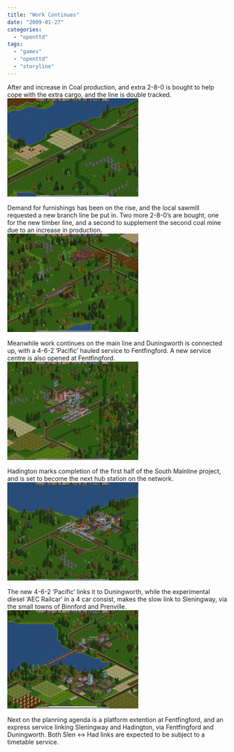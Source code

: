 ```yaml
---
title: "Work Continues"
date: "2009-01-27"
categories: 
  - "openttd"
tags: 
  - "games"
  - "openttd"
  - "storyline"
---
```


After and increase in Coal production, and extra 2-8-0 is bought to help cope with the extra cargo, and the line is double tracked. [![sleningway-transport-4th-may-1951](images/sleningway-transport-4th-may-1951-300x225.png "sleningway-transport-4th-may-1951")](/wp-content/uploads/2009/01/sleningway-transport-4th-may-1951.png)

Demand for furnishings has been on the rise, and the local sawmill requested a new branch line be put in. Two more 2-8-0’s are bought, one for the new timber line, and a second to supplement the second coal mine due to an increase in production. [![sleningway-transport-20th-aug-1952](images/sleningway-transport-20th-aug-1952-300x225.png "sleningway-transport-20th-aug-1952")](/wp-content/uploads/2009/01/sleningway-transport-20th-aug-1952.png)

Meanwhile work continues on the main line and Duningworth is connected up, with a 4-6-2 ‘Pacific’ hauled service to Fentfingford. A new service centre is also opened at Fentfingford. [![sleningway-transport-14th-jul-1953](images/sleningway-transport-14th-jul-1953-300x225.png "sleningway-transport-14th-jul-1953")](/wp-content/uploads/2009/01/sleningway-transport-14th-jul-1953.png)

Hadington marks completion of the first half of the South Mainline project, and is set to become the next hub station on the network. [![sleningway-transport-14th-jun-1954](images/sleningway-transport-14th-jun-1954-300x225.png "sleningway-transport-14th-jun-1954")](/wp-content/uploads/2009/01/sleningway-transport-14th-jun-1954.png)

The new 4-6-2 ‘Pacific’ links it to Duningworth, while the experimental diesel ‘AEC Railcar’ in a 4 car consist, makes the slow link to Sleningway, via the small towns of Binnford and Prenville. [![sleningway-transport-1st-jul-1954](images/sleningway-transport-1st-jul-1954-300x225.png "sleningway-transport-1st-jul-1954")](/wp-content/uploads/2009/01/sleningway-transport-1st-jul-1954.png)

Next on the planning agenda is a platform extention at Fentfingford, and an express service linking Sleningway and Hadington, via Fentfingford and Duningworth. Both Slen <-> Had links are expected to be subject to a timetable service.
